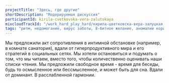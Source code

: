 ```yaml
---
projectTitle: "Здесь, где другие"
shortDescription: "Модерируемая дискуссия"
participantId: kirila-cvetkovska-vera-zalutskaya
mixcloudTrackId: "/work_hard_play_hard/кирила-цветковска-вера-залуцкая-здесь-где-другие-модерируемая-дискуссия/"
tags: "ритм, недомогание, вирус заботы, 8-битное желание, аномалии коридоров, дача, цифровой пролетариат, путь стоп, практики самих себя, практика маленьких движений, протоколы самоорганизации, санаторий, язык и зубы креативности"
---
```


Мы предложили акт сопротивления в интимной обстановке (например, в комнате санатория), вдали от гиперпродуктивного мира и его стратегий в социальных сетях. Мы хотели остановиться и подумать о том, что мы читаем, вместо того, чтобы количественно оценивать наши списки чтения. Мы предложили свободное время - время для беседы, будь то осмысленное или бессмысленное, и может быть для сна. Вдали от доминант. В расслабленной гармонии.
